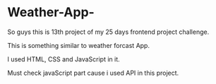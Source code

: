 # Weather-App-

So guys this is 13th project of my 25 days frontend project challenge.

This is something similar to weather forcast App.

I used HTML, CSS and JavaScript in it.

Must check javaScript part cause i used API in this project.
